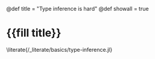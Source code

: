 @def title = "Type inference is hard"
@def showall = true

# {{fill title}}

\literate{/_literate/basics/type-inference.jl}
